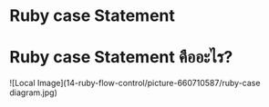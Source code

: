 # Ruby case Statement
# Ruby case Statement คืออะไร?

![Local Image](14-ruby-flow-control/picture-660710587/ruby-case diagram.jpg)

